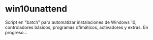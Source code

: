 # win10unattend
Script en "batch" para automatizar instalaciones de Windows 10, controladores básicos, programas ofimáticos, activadores y extras. En progreso...
